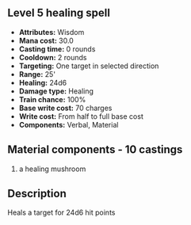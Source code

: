 ## Level 5 healing spell
- **Attributes:** Wisdom
- **Mana cost:** 30.0
- **Casting time:** 0 rounds
- **Cooldown:** 2 rounds
- **Targeting:** One target in selected direction
- **Range:** 25'
- **Healing:** 24d6
- **Damage type:** Healing
- **Train chance:** 100%
- **Base write cost:** 70 charges
- **Write cost:** From half to full base cost
- **Components:** Verbal, Material
## Material components - 10 castings
1. a healing mushroom
## Description
Heals a target for 24d6 hit points
